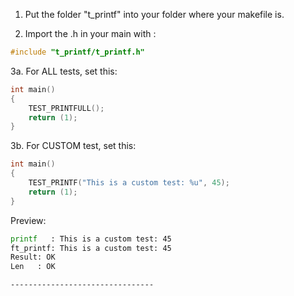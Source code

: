 1. Put the folder "t_printf" into your folder where your makefile is.
  
2. Import the .h in your main with :
```c
#include "t_printf/t_printf.h"
```

3a. For ALL tests, set this:
```c
int main()
{
	TEST_PRINTFULL();
	return (1);
}
```

3b. For CUSTOM test, set this:
```c
int main()
{
	TEST_PRINTF("This is a custom test: %u", 45);
	return (1);
}
```

Preview:
```bash
printf   : This is a custom test: 45
ft_printf: This is a custom test: 45
Result: OK
Len   : OK

--------------------------------
```
